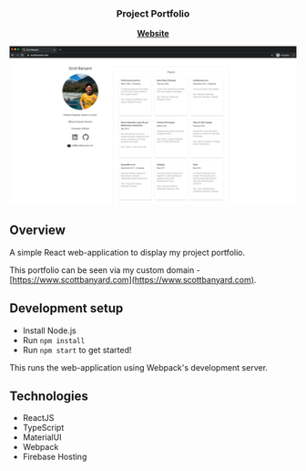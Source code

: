 <h3 align="center">
	Project Portfolio
</h3>

<p align="center">
	<strong>
		<a href="https://www.scottbanyard.com">Website</a>
	</strong>
</p>

<p align="center">
	<img src="https://github.com/scottbanyard/personal-website/blob/master/resources/demo.png" width=800>
</p>

## Overview

A simple React web-application to display my project portfolio.

This portfolio can be seen via my custom domain - [https://www.scottbanyard.com](https://www.scottbanyard.com).

## Development setup

- Install Node.js
- Run `npm install`
- Run `npm start` to get started!

This runs the web-application using Webpack's development server.

## Technologies
- ReactJS
- TypeScript
- MaterialUI
- Webpack
- Firebase Hosting
